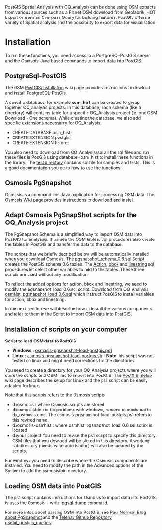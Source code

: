 PostGIS Spatial Analysis with OQ_Analysis can be done using OSM extracts from various sources such as a Planet OSM download from Geofabrik, HOT Export or even an Overpass Query for building features. PostGIS offers a variety of Spatial analysis and the possibility to export data for visualisation.

# Installation

To run these functions, you need access to a PostgreSQl-PostGIS server and the Osmsois-Java based commands to import data into PostGIS.

## PostgreSql-PostGIS

The OSM [PostGIS/Installation](https://wiki.openstreetmap.org/wiki/PostGIS/Installation) wiki page provides instructions to dowload and install PostgreSQL-PosGis.  

A specific database, for example **osm_hist** can be created to group together OQ_analysis projects. In this database, each schema (like a directory) will contains table for a specific OQ_Analysis project (ie. one OSM Download - One schema).  While creating the database, we also add specific extensions necessarry for OQ_Analysis.

 -   CREATE DATABASE osm_hist;
 -   CREATE EXTENSION postgis;
 -   CREATE EXTENSION hstore;

You also need to download from  [OQ_Analysis/sql](https://github.com/pierzen/OQ_Analysis/tree/master/sql) all the sql files and run these files in PosGIS using database=osm_hist to install these functions in the library. The [test directory](https://github.com/pierzen/OQ_Analysis/tree/master/test) contains sql file for samples and tests. This is a good documentation source to how to use the functions.

## Osmosis PgSnapshot

Osmosis is a command line Java application for processing OSM data. The [Osmosis Wiki](https://wiki.openstreetmap.org/wiki/Osmosis) page provides instructions to download and install.

## Adapt Osmosis PgSnapShot scripts for the OQ_Analysis project

The PgSnapshot Schema is a simplified way to import OSM data into PostGIS for analyssis. It parses the OSM tables. Sql procedures also create the tables in PostGIS and transfer the data to the database.

The scripts that we briefly decribed below will be automatically installed when you download Osmosis. The [pgsnapshot_schema_0.6.sql](https://github.com/openstreetmap/osmosis/blob/master/package/script/pgsnapshot_schema_0.6.sql) Script creates the PostGIS schema 0.6 tables. The [Action](https://github.com/openstreetmap/osmosis/blob/master/package/script/pgsnapshot_schema_0.6_action.sql), [bbox](https://github.com/openstreetmap/osmosis/blob/master/package/script/pgsnapshot_schema_0.6_bbox.sql) and [linestring](https://github.com/openstreetmap/osmosis/blob/master/package/script/pgsnapshot_schema_0.6_linestring.sql) sql procedures let select other variables to add to the tables.  These three scripts are used without any modification.

To reflect the added options for action, bbox and linestring, we need to modify the [pgsnapshot_load_0.6.sql](https://github.com/openstreetmap/osmosis/blob/master/package/script/pgsnapshot_load_0.6.sql) script.  Download from OQ_Analysis [osmhist_pgsnapshot_load_0.6.sql](https://github.com/pierzen/OQ_Analysis/blob/master/script/osmhist_pgsnapshot_load_0.6.sql) which instruct PosGIS to install variables for action, bbox and linestring.

In the next section we will describe how to install the various components and refer to them in the Script to import OSM data into PostGIS.

## Installation of scripts on your computer

**Script to load OSM data to PostGIS**
- **Windows** :  [osmosis-pgsnapshot-load-postgis.ps1](../script/osmosis-pgsnapshot-load-postgis.ps1)
- **Linux** : [osmosis-pgsnapshot-load-postgis.sh](../script/osmosis-pgsnapshot-load-postgis.sh)  - **Note** this script was not tested on linux and might need corrections for the directories

You need  to create a directory for your OQ_Analysis projects where you will store the scripts and OSM files to import into PostGIS.  The [PostGIS_Setup](https://wiki.openstreetmap.org/wiki/Osmosis/PostGIS_Setup) wiki page describes the setup for Linux and the ps1 script can be easily adapted for linux.

Note that this scripts refers to the Osmosis scripts 
- d:\osmosis  : where Osmosis scripts are stored
- d:\osmosis\bin : to fix problems with windows, rename osmosis.bat to do_osmosis.cmd. The osmosis-pgsnapshot-load-postgis.ps1 refers to this revised name.
- d:\osmosis-osmhist : where  osmhist_pgsnapshot_load_0.6.sql script is located
- d:\your project You need to revise the ps1 script to specify this directory.  OSM files that you dowload will be stored in this directory.  A working subdirectory (needs write autorisation) will also be created by the scripts.

For windows you need to describe where the Osmosis components are installed. You need to modify the path in the Advanced options of the System to add the osmosis/bin directory.  


## Loading OSM data into PostGIS

The ps1 script contains instructions for Osmosis to import data into PostGIS. is uses the Osmosis --write-pgsql-dump command.
    
For more infos about parsing OSM into PostGIS, see [Paul Norman Blog about PgSnapshot](https://www.paulnorman.ca/blog/2011/11/loading-a-pgsnapshot-schema-with-a-planet-take-2/) and the [Telenav Github Repository useful_postgis_queries](https://github.com/TelenavMapping/useful_postgis_queries).
